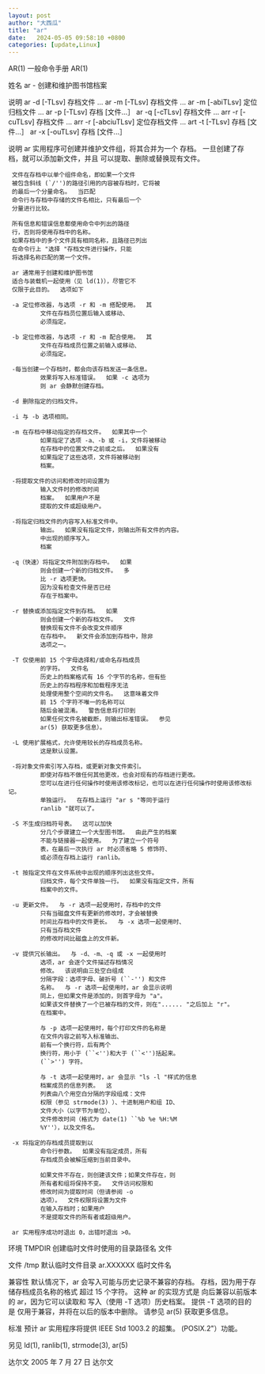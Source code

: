 ```yaml
---
layout: post
author: "大西瓜"
title: "ar"
date:   2024-05-05 09:58:10 +0800
categories: [update,Linux] 
---
```

AR(1) 一般命令手册 AR(1)

姓名
     ar - 创建和维护图书馆档案

说明
     ar -d [-TLsv] 存档文件 ...
     ar -m [-TLsv] 存档文件 ...
     ar -m [-abiTLsv] 定位归档文件 ...
     ar -p [-TLsv] 存档 [文件...］
     ar -q [-cTLsv] 存档文件 ...
     arr -r [-cuTLsv] 存档文件 ...
     arr -r [-abciuTLsv] 定位存档文件 ...
     art -t [-TLsv] 存档 [文件...］
     ar -x [-ouTLsv] 存档 [文件...］

说明
     ar 实用程序可创建并维护文件组，将其合并为一个
     存档。  一旦创建了存档，就可以添加新文件，并且
     可以提取、删除或替换现有文件。

     文件在存档中以单个组件命名，即如果一个文件
     被包含斜线 (`/'')的路径引用的内容被存档时，它将被
     的最后一个分量命名。  当匹配
     命令行与存档中存储的文件名相比，只有最后一个
     分量进行比较。

     所有信息和错误信息都使用命令中列出的路径
     行，否则将使用存档中的名称。
     如果存档中的多个文件具有相同名称，且路径已列出
     在命令行上 "选择 "存档文件进行操作，只能
     将选择名称匹配的第一个文件。

     ar 通常用于创建和维护图书馆
     适合与装载机一起使用（见 ld(1)），尽管它不
     仅限于此目的。  选项如下

     -a 定位修改器，与选项 -r 和 -m 搭配使用。  其
             文件在存档员位置后输入或移动、
             必须指定。

     -b 定位修改器，与选项 -r 和 -m 配合使用。  其
             文件在存档成员位置之前输入或移动、
             必须指定。

     -每当创建一个存档时，都会向该存档发送一条信息。
             效果将写入标准错误。  如果 -c 选项为
             则 ar 会静默创建存档。

     -d 删除指定的归档文件。

     -i 与 -b 选项相同。

     -m 在存档中移动指定的存档文件。  如果其中一个
             如果指定了选项 -a、-b 或 -i，文件将被移动
             在存档中的位置文件之前或之后。  如果没有
             如果指定了这些选项，文件将被移动到
             档案。

     -将提取文件的访问和修改时间设置为
             输入文件时的修改时间
             档案。  如果用户不是
             提取的文件或超级用户。

     -将指定归档文件的内容写入标准文件中。
             输出。  如果没有指定文件，则输出所有文件的内容。
             中出现的顺序写入。
             档案

     -q（快速）将指定文件附加到存档中。  如果
             则会创建一个新的归档文件。  多
             比 -r 选项更快。
             因为没有检查文件是否已经
             存在于档案中。

     -r 替换或添加指定文件到存档。  如果
             则会创建一个新的存档文件。  文件
             替换现有文件不会改变文件顺序
             在存档中。  新文件会添加到存档中，除非
             选项之一。

     -T 仅使用前 15 个字母选择和/或命名存档成员
             的字符。  文件名
             历史上的档案格式有 16 个字节的名称，但有些
             历史上的存档程序和加载程序无法
             处理使用整个空间的文件名。  这意味着文件
             前 15 个字符不唯一的名称可以
             随后会被混淆。  警告信息将打印到
             如果任何文件名被截断，则输出标准错误。  参见
             ar(5) 获取更多信息）。

     -L 使用扩展格式，允许使用较长的存档成员名称。
             这是默认设置。

     -将对象文件索引写入存档，或更新对象文件索引。
             即使对存档不做任何其他更改，也会对现有的存档进行更改。
             您可以在进行任何操作时使用该修改标记，也可以在进行任何操作时使用该修改标记。
             单独运行。  在存档上运行 "ar s "等同于运行
             ranlib "就可以了。

     -S 不生成归档符号表。  这可以加快
             分几个步骤建立一个大型图书馆。  由此产生的档案
             不能与链接器一起使用。  为了建立一个符号
             表，在最后一次执行 ar 时必须省略 S 修饰符、
             或必须在存档上运行 ranlib。

     -t 按指定文件在文件系统中出现的顺序列出这些文件。
             归档文件，每个文件单独一行。  如果没有指定文件，所有
             档案中的文件。

     -u 更新文件。  与 -r 选项一起使用时，存档中的文件
             只有当磁盘文件有更新的修改时，才会被替换
             时间比存档中的文件更长。  与 -x 选项一起使用时、
             只有当存档文件
             的修改时间比磁盘上的文件新。

     -v 提供冗长输出。  与 -d、-m、-q 或 -x 一起使用时
             选项，ar 会逐个文件描述存档情况
             修改。  该说明由三处空白组成
             分隔字段：选项字母、破折号 (``-'') 和文件
             名称。  与 -r 选项一起使用时，ar 会显示说明
             同上，但如果文件是添加的，则首字母为 "a"。
             如果该文件替换了一个已被存档的文件，则在"...... "之后加上 "r"。
             在档案中。

             与 -p 选项一起使用时，每个打印文件的名称是
             在文件内容之前写入标准输出、
             前有一个换行符，后有两个
             换行符，用小于 (``<'')和大于 (``<'')括起来。
             (``>'') 字符。

             与 -t 选项一起使用时，ar 会显示 "ls -l "样式的信息
             档案成员的信息列表。  这
             列表由八个用空白分隔的字段组成：文件
             权限（参见 strmode(3) ）、十进制用户和组 ID、
             文件大小（以字节为单位）、
             文件修改时间（格式为 date(1) ``%b %e %H:%M
             %Y''），以及文件名。

     -x 将指定的存档成员提取到以
             命令行参数。  如果没有指定成员，所有
             存档成员会被解压缩到当前目录中。

             如果文件不存在，则创建该文件；如果文件存在，则
             所有者和组将保持不变。  文件访问权限和
             修改时间为提取时间（但请参阅 -o
             选项）。  文件权限将设置为文件
             在输入存档时；如果用户
             不是提取文件的所有者或超级用户。

     ar 实用程序成功时退出 0，出错时退出 >0。

环境
     TMPDIR 创建临时文件时使用的目录路径名
             文件

文件
     /tmp 默认临时文件目录
     ar.XXXXXX
             临时文件名

兼容性
     默认情况下，ar 会写入可能与历史记录不兼容的存档。
     存档，因为用于存储存档成员名称的格式
     超过 15 个字符。  这种 ar 的实现方式是
     向后兼容以前版本的 ar，因为它可以读取和
     写入（使用 -T 选项）历史档案。  提供 -T 选项的目的是
     仅用于兼容，并将在以后的版本中删除。  请参见
     ar(5) 获取更多信息。

标准
     预计 ar 实用程序将提供 IEEE Std 1003.2 的超集。
     (POSIX.2"）功能。

另见
     ld(1), ranlib(1), strmode(3), ar(5)

达尔文 2005 年 7 月 27 日 达尔文